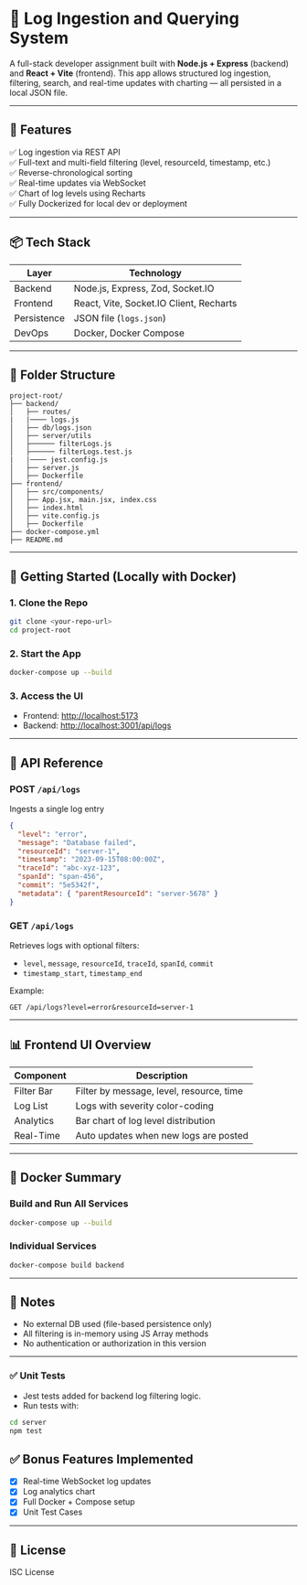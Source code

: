 # 🧰 Log Ingestion and Querying System

A full-stack developer assignment built with **Node.js + Express** (backend) and **React + Vite** (frontend). This app allows structured log ingestion, filtering, search, and real-time updates with charting — all persisted in a local JSON file.

---

## 🚀 Features

✅ Log ingestion via REST API  
✅ Full-text and multi-field filtering (level, resourceId, timestamp, etc.)  
✅ Reverse-chronological sorting  
✅ Real-time updates via WebSocket  
✅ Chart of log levels using Recharts  
✅ Fully Dockerized for local dev or deployment

---

## 📦 Tech Stack

| Layer       | Technology                              |
| ----------- | --------------------------------------- |
| Backend     | Node.js, Express, Zod, Socket.IO        |
| Frontend    | React, Vite, Socket.IO Client, Recharts |
| Persistence | JSON file (`logs.json`)                 |
| DevOps      | Docker, Docker Compose                  |

---

## 📁 Folder Structure

```
project-root/
├── backend/
│   ├── routes/
|   |──── logs.js
│   ├── db/logs.json
│   ├── server/utils
│   ├────── filterLogs.js
│   ├────── filterLogs.test.js
|   |──── jest.config.js
│   ├── server.js
│   ├── Dockerfile
├── frontend/
│   ├── src/components/
│   ├── App.jsx, main.jsx, index.css
│   ├── index.html
│   ├── vite.config.js
│   ├── Dockerfile
├── docker-compose.yml
├── README.md
```

---

## 🔧 Getting Started (Locally with Docker)

### 1. Clone the Repo

```bash
git clone <your-repo-url>
cd project-root
```

### 2. Start the App

```bash
docker-compose up --build
```

### 3. Access the UI

- Frontend: [http://localhost:5173](http://localhost:5173)
- Backend: [http://localhost:3001/api/logs](http://localhost:3001/api/logs)

---

## 🧪 API Reference

### POST `/api/logs`

Ingests a single log entry

```json
{
  "level": "error",
  "message": "Database failed",
  "resourceId": "server-1",
  "timestamp": "2023-09-15T08:00:00Z",
  "traceId": "abc-xyz-123",
  "spanId": "span-456",
  "commit": "5e5342f",
  "metadata": { "parentResourceId": "server-5678" }
}
```

### GET `/api/logs`

Retrieves logs with optional filters:

- `level`, `message`, `resourceId`, `traceId`, `spanId`, `commit`
- `timestamp_start`, `timestamp_end`

Example:

```
GET /api/logs?level=error&resourceId=server-1
```

---

## 📊 Frontend UI Overview

| Component  | Description                              |
| ---------- | ---------------------------------------- |
| Filter Bar | Filter by message, level, resource, time |
| Log List   | Logs with severity color-coding          |
| Analytics  | Bar chart of log level distribution      |
| Real-Time  | Auto updates when new logs are posted    |

---

## 🐳 Docker Summary

### Build and Run All Services

```bash
docker-compose up --build
```

### Individual Services

```bash
docker-compose build backend
```

---

## 🔐 Notes

- No external DB used (file-based persistence only)
- All filtering is in-memory using JS Array methods
- No authentication or authorization in this version

---

### ✅ Unit Tests

- Jest tests added for backend log filtering logic.
- Run tests with:

```bash
cd server
npm test
```

## ✅ Bonus Features Implemented

- [x] Real-time WebSocket log updates
- [x] Log analytics chart
- [x] Full Docker + Compose setup
- [x] Unit Test Cases

---

## 📃 License

ISC License

```

```
